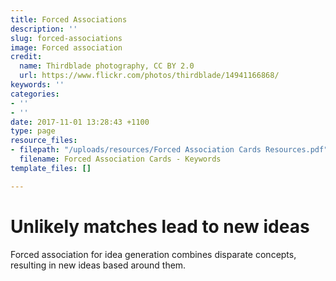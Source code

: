 ```yaml
---
title: Forced Associations
description: ''
slug: forced-associations
image: Forced association
credit:
  name: Thirdblade photography, CC BY 2.0
  url: https://www.flickr.com/photos/thirdblade/14941166868/
keywords: ''
categories:
- ''
- ''
date: 2017-11-01 13:28:43 +1100
type: page
resource_files:
- filepath: "/uploads/resources/Forced Association Cards Resources.pdf"
  filename: Forced Association Cards - Keywords
template_files: []

---
```

# Unlikely matches lead to new ideas

Forced association for idea generation combines disparate concepts, resulting in new ideas based around them.
